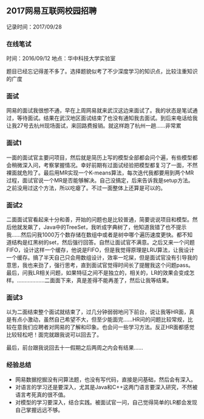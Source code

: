 ## 2017网易互联网校园招聘 ##
记录时间：2017/09/28

### 在线笔试 ###
时间：2016/09/12
地点：华中科技大学实验室

题目已经忘记得差不多了。选择题貌似考了不少深度学习的知识点，比较注重知识的广度

### 面试 ###
网易的面试我很想不通，早在上周网易就来武汉这边来面试了。我的状态是笔试通过，等待面试。结果在武汉地区面试结束了也没有通知我去面试。到后来电话给我让我27号去杭州现场面试，来回路费报销。就这样跑了杭州一趟……非常累
### 面试1 ###
一面的面试官主要问项目，然后就是简历上写的模型全部都会问个遍，有些模型都会稍微深入问，考察掌握情况。幸好前期有过面试经验把模型都复习了一面，不然裸面就危险了。最后用MR实现一个K-means算法，每次迭代我都要用到两个MR过程，面试官说一个MR是否能够解决。自己没搞定，后来告诉我是setup方法。之前没用过这个方法，所以吃瘪了。不过一面整体上还算是可以的。

### 面试2 ###
二面面试官看起来十分和善，开始的问题也是比较普通，简要说说项目和模型。然后他就发飙了，Java中的TreeSet，我听成字典树了，他知道我错了也不提示我……然后问我1000万个数存储在数组中或者是树中哪个遍历速度更快。都不知道结构是红黑树的set，然后强行回答。自然让面试官不满意。之后又来一个问题FIFO，设计这样一个缓存，他说是FIFO，但是我觉得原理是LRU算法，让我设计一个缓存。搞了半天自己只会用数组设计，效率一坨屎，但是面试官没有引导我的意思，我也来劲了，强行思考，直到面试官觉得时间长了提醒我这个问题pass。最后，问我LR相关问题，如果特征之间不是独立的，相关的，LR的效果会变成怎样。………………二面面下来，真是差得不能再差了，然后让我等结果。

### 面试3 ###
以为二面结束整个面试就结束了，过几分钟弱弱地问下前台，说让我等HR面，真是有点小激动，虽然自己希望不大，但至少能面完……HR问的问题比较常规，比较在意我们应聘者对网易的了解和印象。也会问一些学习方法。反正HR面都感觉比较轻松吧！面完就跟我说可以回去了。

最后，前台跟我说回去十一假期之后两周之内会有结果……

### 经验总结 ###
+ 网易数据挖掘没有问算法题，也没有写代码，直接是问基础，然后会有深入。  
+ 对语言的学习还是要深入，尤其是Java和C++这两门语言要深入研究，不然被语言考死真的很不值。  
+ 对模型的学习要深入，结合实践。被面试官一问，自己觉得简单的LR都会发现自己掌握远远不够。

